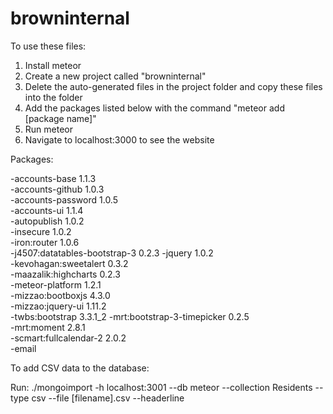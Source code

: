 browninternal
=============

To use these files:

1. Install meteor
2. Create a new project called "browninternal"
3. Delete the auto-generated files in the project folder and copy these files into the folder
4. Add the packages listed below with the command "meteor add [package name]"
5. Run meteor
6. Navigate to localhost:3000 to see the website

Packages:

-accounts-base                 1.1.3  
-accounts-github               1.0.3  
-accounts-password             1.0.5  
-accounts-ui                   1.1.4  
-autopublish                   1.0.2  
-insecure                      1.0.2  
-iron:router                   1.0.6  
-j4507:datatables-bootstrap-3  0.2.3
-jquery                        1.0.2  
-kevohagan:sweetalert          0.3.2  
-maazalik:highcharts           0.2.3  
-meteor-platform               1.2.1  
-mizzao:bootboxjs              4.3.0  
-mizzao:jquery-ui              1.11.2  
-twbs:bootstrap                3.3.1_2
-mrt:bootstrap-3-timepicker    0.2.5  
-mrt:moment                    2.8.1  
-scmart:fullcalendar-2         2.0.2  
-email                         


To add CSV data to the database:

Run: ./mongoimport -h localhost:3001 --db meteor --collection Residents --type csv --file [filename].csv --headerline
